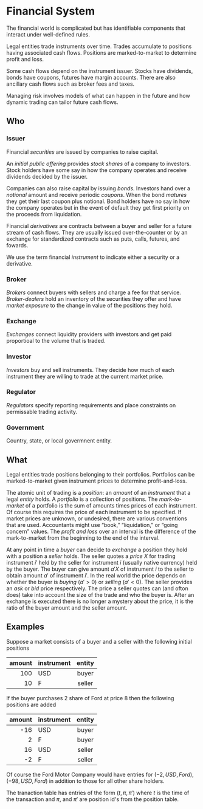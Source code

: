 # Financial System

The financial world is complicated but has identifiable components that interact under well-defined rules.

Legal entities trade instruments over time. Trades accumulate to positions
having associated cash flows. Positions are marked-to-market to determine profit and loss.

Some cash flows depend on the instrument issuer. Stocks have dividends,
bonds have coupons, futures have margin accounts. There are also
ancillary cash flows such as broker fees and taxes.

Managing risk involves models of what can happen in the future and how
dynamic trading can tailor future cash flows.

## Who

### Issuer

Financial _securities_ are issued by companies to raise capital.

An _initial public offering_ provides _stock shares_ of a company to investors.
Stock holders have some say in how the company operates and receive dividends decided by the issuer.

Companies can also raise capital by issuing _bonds_. Investors hand over a _notional_
amount and receive periodic _coupons_. When the bond _matures_ they get their last
coupon plus notional. Bond holders have no say in how the company operates but
in the event of default they get first priority on the proceeds from liquidation.

Financial _derivatives_ are contracts between a buyer and seller for a future stream
of cash flows. They are usually issued over-the-counter or by an exchange for
standardized contracts such as puts, calls, futures, and fowards.

We use the term financial _instrument_ to indicate either a security or a derivative.

### Broker

_Brokers_ connect buyers with sellers and charge a fee for that service.
_Broker-dealers_ hold an inventory of the securities they offer and have
_market exposure_ to the change in value of the positions they hold.

### Exchange 

_Exchanges_ connect liquidity providers with investors
and get paid proportioal to the volume that is traded.

### Investor

_Investors_ buy and sell instruments. They decide how much of each instrument
they are willing to trade at the current market price.

### Regulator

_Regulators_ specify reporting requirements and place constraints on permissable trading activity.

### Government

Country, state, or local govermnent entity.

## What

Legal entities trade positions belonging to their portfolios.
Portfolios can be marked-to-market given instrument prices
to determine profit-and-loss.

The atomic unit of trading is a _position_: an _amount_ of an _instrument_
that a legal _entity_ holds.  A _portfolio_ is a collection of positions.
The _mark-to-market_ of a portfolio is the sum of amounts times prices of
each instrument.  Of course this requires the price of each instrument
to be specified.  If market prices are unknown, or undesired, there are
various conventions that are used. Accountants might use “book,”
“liquidation,” or “going concern” values.  The _profit and
loss_ over an interval is the difference of the mark-to-market from the
beginning to the end of the interval.

At any point in time a _buyer_ can decide to _exchange_ a position they
hold with a position a _seller_ holds.  The seller quotes a _price_ $X$
for trading instrument $i'$ held by the seller for instrument $i$ (usually
native currency) held by the buyer. The buyer can give amount $a'X$ of
instrument $i$ to the seller to obtain amount $a'$ of instrument $i'$.
In the real world the price depends on whether the buyer is _buying_
($a' > 0)$ or _selling_ ($a' < 0)$. The seller provides an _ask_
or _bid_ price respectively.
The price a seller quotes can (and ofton does) take into account the size of
the trade and who the buyer is.
After an exchange is executed there is no longer a mystery about the price,
it is the ratio of the buyer amount and the seller amount.

## Examples

Suppose a market consists of a buyer and a seller with the following initial positions

| amount | instrument | entity | 
| -----: | :--------- | :----: |
| 100 | USD | buyer |
| 10 | F | seller |

If the buyer purchases 2 share of Ford at price 8 then the following positions are added

| amount | instrument | entity |
| -----: | :--------- | :----: |
| -16 | USD | buyer | 
| 2 | F | buyer | 
| 16 | USD | seller |
| -2 | F | seller | 

Of course the Ford Motor Company would have entries for $(-2, USD, Ford)$, $(-98, USD, Ford)$
in addition to those for all other share holders.

The tranaction table has entries of the form $(t, π, π')$ where $t$ is the
time of the transaction and $π$, and $π'$ are position id's from the position table.

<!--


The two main rolls are _buyer_ and _seller_. Some positions are cash flows associated
with holding a position: _dividend_, _coupon_, _margin_. Derivatives have _payments_
that are either _received_ by the buyer or _paid_ by the seller.
There are also _fees_ associated with making transactions and _taxes_ depending
on the entity and accounting rules for collections of positions.

Each position has a position id. `roles` indicates why the position exists.
Hold meta data off the id.

A _price transaction_ occurs at a point in time and involves a buyer and a seller
exchanging positions. There may also be positions involving intermediaries
for the transaction. They occur when a buyer initiates a trade with a seller.

A _cash flow transaction_ accounts for the positions due to holding an instrument.
These can be dividends, coupons, margin payments/debits, borrow/holding costs, and taxes.
Cash flow transactions occur due to holding an instrument.

The _portfolio_ of an entity is the collection of all their positions.
The _market_ is the collection of all portfolios.

## Examples

Suppose a market consists of a buyer and a seller with the following initial positions

| amount | instrument | entity 
| -----: | :--------- | :----:|
| 100 | USD | buyer |
| 10 | F | seller |

If the buyer purchases 2 share of Ford at price 8 then the following positions are added

| amount | instrument | entity | 
| -----: | :--------- | :----: |
| -16 | USD | buyer |
| 2 | F | buyer |
| 16 | USD | seller |
| -2 | F | seller |

If Ford issues a dividend then every entity holding F receives a position
proportional to the amount they hold. A 1 dollar dividend would add the following positions to the market

| amount | instrument | entity | 
| -----: | :--------- | :----: |
| 2 | USD | buyer |
| 98 | USD | seller |
